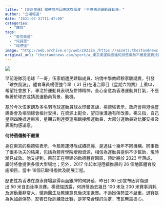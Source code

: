 ```yaml
---
title: "【東京奧運】楊德強再回應球衣風波　「不應猜測運動員動機」"
author: "立場報道"
date: "2021-07-31T11:47:00"
categories:
  - "體育"
tags:
  - "東京奧運"
  - "何詩蓓"
  - "楊德強"
image: "http://web.archive.org/web/2021im_/https://assets.thestandnews.com/media/photos/sport-06.png"
original_url: "thestandnews.com/sport/a_東京奧運楊德強何詩蓓傷勢不嚴重退賽決定合理-再籲社會放下球衣風波"
---
```

![](http://web.archive.org/web/2021im_/https://assets.thestandnews.com/media/photos/sport-06.png)

早前港隊羽毛球「一哥」伍家朗遭民建聯成員、培僑中學教師穆家駿譴責，引發「球衣風波」。體育專員楊德強今早（ 31 日)在港台節目《星期六問責》上重申，希望社會放下，專注於運動員表現及拼博精神，全心全意為香港運動員打氣，不應執著於球衣或猜測運動員背景、動機。

基於今次伍家朗及多名羽毛球運動員球衣印錯區旗，楊德強表示，政府會與港協暨奧委會及相關總會檢討安排，在資源上配合，望日後溝通有所改善。楊又指，自己星期四晚抵達東京，星期五到達奧運場館接觸運動員，大部分運動員對比賽安排及表現均感滿意。

**何詩蓓傷勢不嚴重**

身在東京的楊德強表示，今屆奧運港隊成績亮麗，是過往十幾年不同機構、同事做了很多功夫的結果，包括為體育學院增撥資源，相信為運動員提供不少幫助，現時漸見成效。他又提到，目前正在興建的啟德體育園區，預計將於 2023 年落成，屆時將會提供多個大型場地；另外，2017 年起本港陸續推展的 26 個地區體育設施項目，當中 16個已取得撥款及開展工程。

歷史性為香港在游泳賽場贏得兩面銀牌的何詩蓓，昨日( 30 日)宣布因背傷退出 50 米自由泳準決賽。楊德強透露，何詩蓓過去幾日 100 米及 200 米賽事消耗及運動量非常大，徵詢醫生及教練意見後決定退賽。不過她傷勢並不嚴重，退賽是為免加劇傷勢，影響日後訓練及比賽，是非常合理的決定，市民無需擔心。